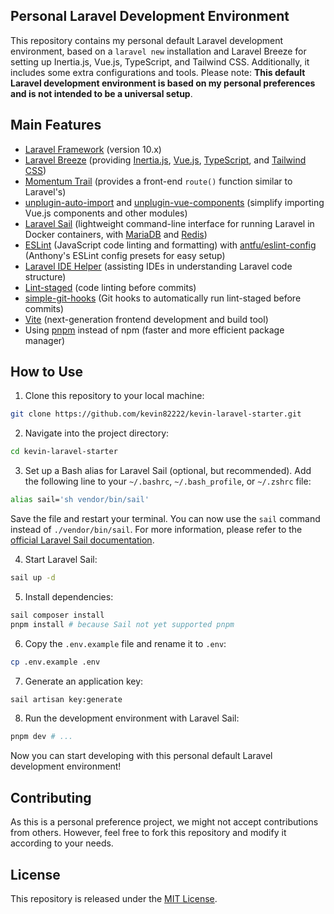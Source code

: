 ## Personal Laravel Development Environment

This repository contains my personal default Laravel development environment, based on a `laravel new` installation and Laravel Breeze for setting up Inertia.js, Vue.js, TypeScript, and Tailwind CSS. Additionally, it includes some extra configurations and tools. 
Please note: **This default Laravel development environment is based on my personal preferences and is not intended to be a universal setup**.

## Main Features

- [Laravel Framework](https://laravel.com/) (version 10.x)
- [Laravel Breeze](https://laravel.com/docs/breeze) (providing [Inertia.js](https://inertiajs.com/), [Vue.js](https://vuejs.org/), [TypeScript](https://www.typescriptlang.org/), and [Tailwind CSS](https://tailwindcss.com/))
- [Momentum Trail](https://github.com/lepikhinb/moment-trail) (provides a front-end `route()` function similar to Laravel's)
- [unplugin-auto-import](https://github.com/antfu/unplugin-auto-import) and [unplugin-vue-components](https://github.com/antfu/unplugin-vue-components) (simplify importing Vue.js components and other modules)
- [Laravel Sail](https://laravel.com/docs/sail) (lightweight command-line interface for running Laravel in Docker containers, with [MariaDB](https://mariadb.org/) and [Redis](https://redis.io/))
- [ESLint](https://eslint.org/) (JavaScript code linting and formatting) with [antfu/eslint-config](https://github.com/antfu/eslint-config) (Anthony's ESLint config presets for easy setup)
- [Laravel IDE Helper](https://github.com/barryvdh/laravel-ide-helper) (assisting IDEs in understanding Laravel code structure)
- [Lint-staged](https://github.com/okonet/lint-staged) (code linting before commits)
- [simple-git-hooks](https://github.com/toplenboren/simple-git-hooks) (Git hooks to automatically run lint-staged before commits)
- [Vite](https://vitejs.dev/) (next-generation frontend development and build tool)
- Using [pnpm](https://pnpm.io/) instead of npm (faster and more efficient package manager)

## How to Use

1. Clone this repository to your local machine:

```bash
git clone https://github.com/kevin82222/kevin-laravel-starter.git
```

2. Navigate into the project directory:

```bash
cd kevin-laravel-starter
```

3. Set up a Bash alias for Laravel Sail (optional, but recommended). Add the following line to your `~/.bashrc`, `~/.bash_profile`, or `~/.zshrc` file:

```bash
alias sail='sh vendor/bin/sail'
```

Save the file and restart your terminal. You can now use the `sail` command instead of `./vendor/bin/sail`. For more information, please refer to the [official Laravel Sail documentation](https://laravel.com/docs/sail#configuring-a-shell-alias).

4. Start Laravel Sail:

```bash
sail up -d
```

5. Install dependencies:

```bash
sail composer install
pnpm install # because Sail not yet supported pnpm
```

6. Copy the `.env.example` file and rename it to `.env`:

```bash
cp .env.example .env
```

7. Generate an application key:

```bash
sail artisan key:generate
```

8. Run the development environment with Laravel Sail:

```bash
pnpm dev # ...
```

Now you can start developing with this personal default Laravel development environment!

## Contributing

As this is a personal preference project, we might not accept contributions from others. However, feel free to fork this repository and modify it according to your needs.

## License

This repository is released under the [MIT License](LICENSE).
